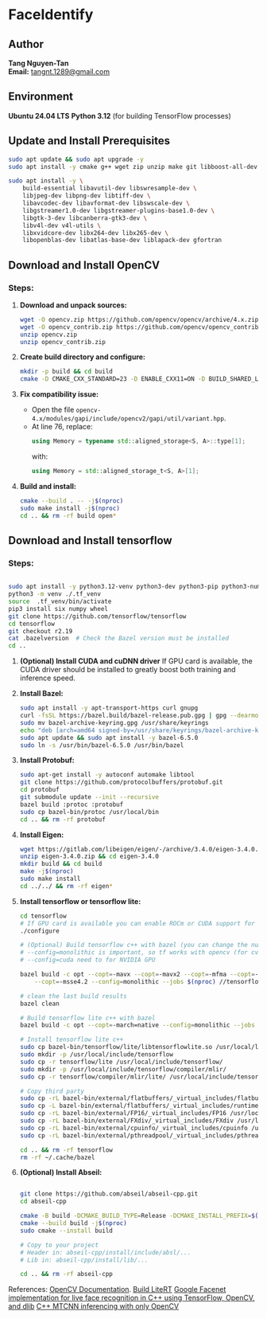 # FaceIdentify

## Author
**Tang Nguyen-Tan**  
**Email:** tangnt.1289@gmail.com  

## Environment
**Ubuntu 24.04 LTS**
**Python 3.12** (for building TensorFlow processes)

## Update and Install Prerequisites
```sh
sudo apt update && sudo apt upgrade -y
sudo apt install -y cmake g++ wget zip unzip make git libboost-all-dev libgtk2.0-dev pkg-config

sudo apt install -y \
    build-essential libavutil-dev libswresample-dev \
    libjpeg-dev libpng-dev libtiff-dev \
    libavcodec-dev libavformat-dev libswscale-dev \
    libgstreamer1.0-dev libgstreamer-plugins-base1.0-dev \
    libgtk-3-dev libcanberra-gtk3-dev \
    libv4l-dev v4l-utils \
    libxvidcore-dev libx264-dev libx265-dev \
    libopenblas-dev libatlas-base-dev liblapack-dev gfortran

```

## Download and Install OpenCV

### Steps:
1. **Download and unpack sources:**
    ```sh
    wget -O opencv.zip https://github.com/opencv/opencv/archive/4.x.zip
    wget -O opencv_contrib.zip https://github.com/opencv/opencv_contrib/archive/4.x.zip
    unzip opencv.zip
    unzip opencv_contrib.zip
    ```

2. **Create build directory and configure:**
    ```sh
    mkdir -p build && cd build
    cmake -D CMAKE_CXX_STANDARD=23 -D ENABLE_CXX11=ON -D BUILD_SHARED_LIBS=ON -D CMAKE_BUILD_TYPE=Release -DOPENCV_EXTRA_MODULES_PATH=../opencv_contrib-4.x/modules ../opencv-4.x
    ```

3. **Fix compatibility issue:**
    - Open the file `opencv-4.x/modules/gapi/include/opencv2/gapi/util/variant.hpp`.
    - At line 76, replace:
      ```cpp
      using Memory = typename std::aligned_storage<S, A>::type[1];
      ```
      with:
      ```cpp
      using Memory = std::aligned_storage_t<S, A>[1];
      ```

4. **Build and install:**
    ```sh
    cmake --build . -- -j$(nproc)
    sudo make install -j$(nproc)
    cd .. && rm -rf build open*
    ```

## Download and Install tensorflow 

### Steps:

```sh

sudo apt install -y python3.12-venv python3-dev python3-pip python3-numpy python3-wheel
python3 -m venv ./.tf_venv
source  .tf_venv/bin/activate
pip3 install six numpy wheel
git clone https://github.com/tensorflow/tensorflow
cd tensorflow
git checkout r2.19
cat .bazelversion  # Check the Bazel version must be installed
cd ..

```

1. **(Optional) Install CUDA and cuDNN driver**
    If GPU card is available, the CUDA driver should be installed to greatly boost both training and inference speed.

2. **Install Bazel:**
    ```sh
    sudo apt install -y apt-transport-https curl gnupg
    curl -fsSL https://bazel.build/bazel-release.pub.gpg | gpg --dearmor >bazel-archive-keyring.gpg
    sudo mv bazel-archive-keyring.gpg /usr/share/keyrings
    echo "deb [arch=amd64 signed-by=/usr/share/keyrings/bazel-archive-keyring.gpg] https://storage.googleapis.com/bazel-apt stable jdk1.8" | sudo tee /etc/apt/sources.list.d/bazel.list
    sudo apt update && sudo apt install -y bazel-6.5.0
    sudo ln -s /usr/bin/bazel-6.5.0 /usr/bin/bazel
    ```

3. **Install Protobuf:**
    ```sh
    sudo apt-get install -y autoconf automake libtool
    git clone https://github.com/protocolbuffers/protobuf.git
    cd protobuf
    git submodule update --init --recursive
    bazel build :protoc :protobuf
    sudo cp bazel-bin/protoc /usr/local/bin
    cd .. && rm -rf protobuf
    ```

4. **Install Eigen:**
    ```sh
    wget https://gitlab.com/libeigen/eigen/-/archive/3.4.0/eigen-3.4.0.zip
    unzip eigen-3.4.0.zip && cd eigen-3.4.0
    mkdir build && cd build
    make -j$(nproc)
    sudo make install
    cd ../../ && rm -rf eigen*
    ```

5. **Install tensorflow or tensorflow lite:**
    ```sh
    cd tensorflow
    # If GPU card is available you can enable ROCm or CUDA support for TensorFlow.
    ./configure

    # (Optional) Build tensorflow c++ with bazel (you can change the number of cores used with jobs flag)
    # --config=monolithic is important, so tf works with opencv (for cv::imread)
    # --config=cuda need to for NVIDIA GPU

    bazel build -c opt --copt=-mavx --copt=-mavx2 --copt=-mfma --copt=-mfpmath=both \
        --copt=-msse4.2 --config=monolithic --jobs $(nproc) //tensorflow:libtensorflow_cc.so
    
    # clean the last build results
    bazel clean

    # Build tensorflow lite c++ with bazel 
    bazel build -c opt --copt=-march=native --config=monolithic --jobs $(nproc)  //tensorflow/lite:libtensorflowlite.so

    # Install tensorflow lite c++
    sudo cp bazel-bin/tensorflow/lite/libtensorflowlite.so /usr/local/lib/
    sudo mkdir -p /usr/local/include/tensorflow
    sudo cp -r tensorflow/lite /usr/local/include/tensorflow/
    sudo mkdir -p /usr/local/include/tensorflow/compiler/mlir/
    sudo cp -r tensorflow/compiler/mlir/lite/ /usr/local/include/tensorflow/compiler/mlir/

    # Copy third party 
    sudo cp -rL bazel-bin/external/flatbuffers/_virtual_includes/flatbuffers/flatbuffers /usr/local/include/
    sudo cp -L bazel-bin/external/flatbuffers/_virtual_includes/runtime_cc/flatbuffers/* /usr/local/include/flatbuffers
    sudo cp -rL bazel-bin/external/FP16/_virtual_includes/FP16 /usr/local/include/
    sudo cp -rL bazel-bin/external/FXdiv/_virtual_includes/FXdiv /usr/local/include/
    sudo cp -rL bazel-bin/external/cpuinfo/_virtual_includes/cpuinfo /usr/local/include/
    sudo cp -rL bazel-bin/external/pthreadpool/_virtual_includes/pthreadpool /usr/local/include/

    cd .. && rm -rf tensorflow
    rm -rf ~/.cache/bazel

    ```

6. **(Optional) Install Abseil:**
    ```sh
    
    git clone https://github.com/abseil/abseil-cpp.git
    cd abseil-cpp

    cmake -B build -DCMAKE_BUILD_TYPE=Release -DCMAKE_INSTALL_PREFIX=$(pwd)/install
    cmake --build build -j$(nproc)
    sudo cmake --install build

    # Copy to your project
    # Header in: abseil-cpp/install/include/absl/...
    # Lib in: abseil-cpp/install/lib/...

    cd .. && rm -rf abseil-cpp

    ```

References:
    [OpenCV Documentation](https://docs.opencv.org/4.x/d9/df8/tutorial_root.html).
    [Build LiteRT](https://ai.google.dev/edge/litert/build/arm)
    [Google Facenet implementation for live face recognition in C++ using TensorFlow, OpenCV, and dlib](https://github.com/nwesem/facenet_cpp_tensorflow/tree/master)
    [C++ MTCNN inferencing with only OpenCV](https://github.com/egcode/mtcnn-opencv)
